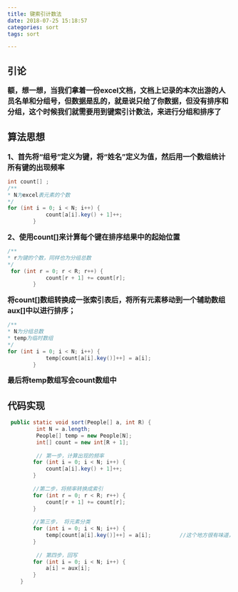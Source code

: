 ```yaml
---
title: 键索引计数法
date: 2018-07-25 15:18:57
categories: sort
tags: sort

---
```


## 引论
<b style="font-size:16px">额，想一想，当我们拿着一份excel文档，文档上记录的本次出游的人员名单和分组号，但数据是乱的，就是说只给了你数据，但没有排序和分组，这个时候我们就需要用到键索引计数法，来进行分组和排序了</b>

## 算法思想
<b style="font-size:16px">1、首先将“组号”定义为键，将“姓名”定义为值，然后用一个数组统计所有键的出现频率</b>
````java
int count[] ;
/**
* N为excel表元素的个数
*/
for (int i = 0; i < N; i++) { 
            count[a[i].key() + 1]++; 
        }
````

<b style="font-size:16px">2、使用count[]来计算每个键在排序结果中的起始位置</b>
````java
/**
* r为键的个数，同样也为分组总数
*/
 for (int r = 0; r < R; r++) { 
            count[r + 1] += count[r]; 
        } 
````

<b style="font-size:16px">将count[]数组转换成一张索引表后，将所有元素移动到一个辅助数组aux[]中以进行排序；</b>


````java
/**
* N为分组总数
* temp为临时数组
*/
for (int i = 0; i < N; i++) { 
            temp[count[a[i].key()]++] = a[i]; 
        } 
````
<b style="font-size:16px">最后将temp数组写会count数组中</b>


## 代码实现

````java
 public static void sort(People[] a, int R) { 
         int N = a.length; 
         People[] temp = new People[N]; 
         int[] count = new int[R + 1]; 
 
         // 第一步，计算出现的频率 
        for (int i = 0; i < N; i++) { 
            count[a[i].key() + 1]++; 
        } 
 
        //第二步，将频率转换成索引 
        for (int r = 0; r < R; r++) { 
            count[r + 1] += count[r]; 
        } 
 
        //第三步， 将元素分类 
        for (int i = 0; i < N; i++) { 
            temp[count[a[i].key()]++] = a[i];         //这个地方很有味道，看官请细细揣摩
        } 
 
         // 第四步，回写 
        for (int i = 0; i < N; i++) { 
            a[i] = aux[i]; 
        } 
    } 

````